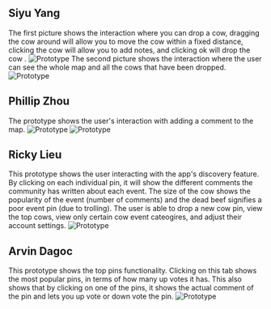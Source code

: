 ## Siyu Yang
The first picture shows the interaction where you can drop a cow, dragging the cow around will allow you to move the cow within a fixed distance, clicking the cow will allow you to add notes, and clicking ok will drop the cow .
![Prototype](Images/Steven's%20Paper%20Prototype%20Part%20A.jpg)
The second picture shows the interaction where the user can see the whole map and all the cows that have been dropped.
![Prototype](Images/Steven's%20Paper%20Prototype%20Part%20B.jpg)

## Phillip Zhou
The prototype shows the user's interaction with adding a comment to the map.
![Prototype](Images/COGS%20121%20Paper%20Prototype%20Step%201.png)
![Prototype](Images/COGS%20121%20Paper%20Prototype%20Step%202.png)

## Ricky Lieu
This prototype shows the user interacting with the app's discovery feature.  By clicking on each individual pin, it will show the different comments the community has written about each event.  The size of the cow shows the popularity of the event (number of comments) and the dead beef signifies a poor event pin (due to trolling).  The user is able to drop a new cow pin, view the top cows, view only certain cow event cateogires, and adjust their account settings.
![Prototype](Images/Ricky's%20Paper%20Prototype.jpg)

## Arvin Dagoc
This prototype shows the top pins functionality. Clicking on this tab shows the most popular pins, in terms of how many up votes it has. This also shows that by clicking on one of the pins, it shows the actual comment of the pin and lets you up vote or down vote the pin.
![Prototype](Images/IMG_6615.JPG) 
